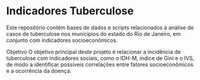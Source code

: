 # Indicadores Tuberculose
Este repositório contém bases de dados e scripts relacionados à análise de casos de tuberculose nos municípios do estado do Rio de Janeiro, em conjunto com indicadores socioeconômicos.

Objetivo
O objetivo principal deste projeto é relacionar a incidência de tuberculose com indicadores sociais, como o IDH-M, índice de Gini e o IVS, de modo a identificar possíveis correlações entre fatores socioeconômicos e a ocorrência da doença.